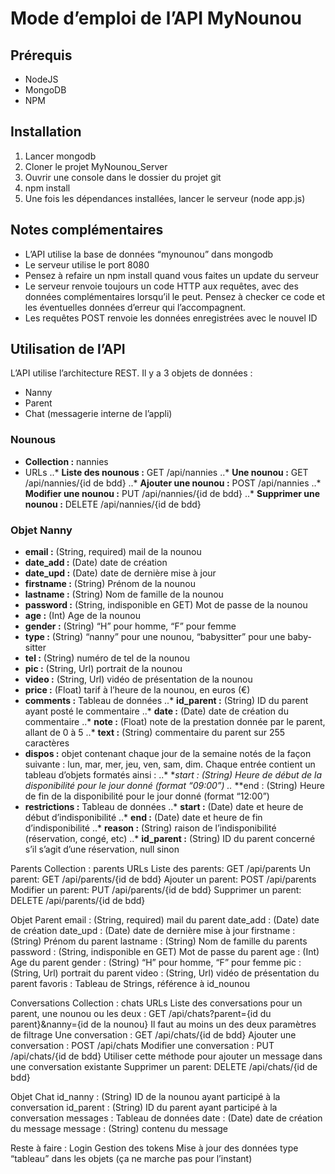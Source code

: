 # Mode d’emploi de l’API MyNounou

## Prérequis
* NodeJS
* MongoDB
* NPM

## Installation
1. Lancer mongodb
2. Cloner le projet MyNounou_Server
3. Ouvrir une console dans le dossier du projet git
4. npm install
5. Une fois les dépendances installées, lancer le serveur (node app.js)

## Notes complémentaires
* L’API utilise la base de données “mynounou” dans mongodb
* Le serveur utilise le port 8080
* Pensez à refaire un npm install quand vous faites un update du serveur
* Le serveur renvoie toujours un code HTTP aux requêtes, avec des données complémentaires lorsqu’il le peut. Pensez à checker ce code et les éventuelles données d’erreur qui l’accompagnent.
* Les requêtes POST renvoie les données enregistrées avec le nouvel ID

## Utilisation de l’API
L’API utilise l’architecture REST. Il y a 3 objets de données :
* Nanny
* Parent
* Chat (messagerie interne de l’appli)

### Nounous
* **Collection :** nannies
* URLs
..* **Liste des nounous :** GET /api/nannies
..* **Une nounou :** GET /api/nannies/{id de bdd}
..* **Ajouter une nounou :** POST /api/nannies
..* **Modifier une nounou :** PUT /api/nannies/{id de bdd}
..* **Supprimer une nounou :** DELETE /api/nannies/{id de bdd}

### Objet Nanny
* **email :** (String, required) mail de la nounou
* **date_add :** (Date) date de création
* **date_upd :** (Date) date de dernière mise à jour
* **firstname :** (String) Prénom de la nounou
* **lastname :** (String) Nom de famille de la nounou
* **password :** (String, indisponible en GET) Mot de passe de la nounou
* **age :** (Int) Age de la nounou
* **gender :** (String) “H” pour homme, “F” pour femme
* **type :** (String) “nanny” pour une nounou, “babysitter” pour une baby-sitter
* **tel :** (String) numéro de tel de la nounou
* **pic :** (String, Url) portrait de la nounou
* **video :** (String, Url) vidéo de présentation de la nounou
* **price :** (Float) tarif à l’heure de la nounou, en euros (€)
* **comments :** Tableau de données
..* **id_parent :** (String) ID du parent ayant posté le commentaire
..* **date :** (Date) date de création du commentaire
..* **note :** (Float) note de la prestation donnée par le parent, allant de 0 à 5
..* **text :** (String) commentaire du parent sur 255 caractères
* **dispos :** objet contenant chaque jour de la semaine notés de la façon suivante : lun, mar, mer, jeu, ven, sam, dim. Chaque entrée contient un tableau d’objets formatés ainsi :
..* **start : (String) Heure de début de la disponibilité pour le jour donné 
(format “09:00”)
..* **end : (String) Heure de fin de la disponibilité pour le jour donné
(format “12:00”)
* **restrictions :** Tableau de données
..* **start :** (Date) date et heure de début d’indisponibilité
..* **end :** (Date) date et heure de fin d’indisponibilité
..* **reason :** (String) raison de l’indisponibilité (réservation, congé, etc)
..* **id_parent :** (String) ID du parent concerné s’il s’agit d’une réservation, null sinon

Parents
Collection : parents
URLs
Liste des parents: GET /api/parents
Un parent: GET /api/parents/{id de bdd}
Ajouter un parent: POST /api/parents
Modifier un parent: PUT /api/parents/{id de bdd}
Supprimer un parent: DELETE /api/parents/{id de bdd}

Objet Parent
email : (String, required) mail du parent
date_add : (Date) date de création
date_upd : (Date) date de dernière mise à jour
firstname : (String) Prénom du parent
lastname : (String) Nom de famille du parents
password : (String, indisponible en GET) Mot de passe du parent
age : (Int) Age du parent
gender : (String) “H” pour homme, “F” pour femme
pic : (String, Url) portrait du parent
video : (String, Url) vidéo de présentation du parent
favoris : Tableau de Strings, référence à id_nounou

Conversations
Collection : chats
URLs
Liste des conversations pour un parent, une nounou ou les deux : 
GET /api/chats?parent={id du parent}&nanny={id de la nounou}
Il faut au moins un des deux paramètres de filtrage
Une conversation : GET /api/chats/{id de bdd}
Ajouter une conversation : POST /api/chats
Modifier une conversation : PUT /api/chats/{id de bdd}
Utiliser cette méthode pour ajouter un message dans une conversation existante
Supprimer un parent: DELETE /api/chats/{id de bdd}

Objet Chat
id_nanny : (String) ID de la nounou ayant participé à la conversation
id_parent : (String) ID du parent ayant participé à la conversation
messages : Tableau de données
date : (Date) date de création du message
message : (String) contenu du message


Reste à faire :
Login
Gestion des tokens
Mise à jour des données type “tableau” dans les objets (ça ne marche pas pour l’instant)
